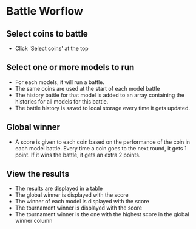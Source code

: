 # Battle Worflow

## Select coins to battle
- Click 'Select coins' at the top

## Select one or more models to run
- For each models, it will run a battle. 
- The same coins are used at the start of each model battle
- The history battle for that model is added to an array containing the histories for all models for this battle.
- The battle history is saved to local storage every time it gets updated.

## Global winner
- A score is given to each coin based on the performance of the coin in each model battle. Every time a coin goes to the next round, it gets 1 point. If it wins the battle, it gets an extra 2 points. 

## View the results
- The results are displayed in a table
- The global winner is displayed with the score
- The winner of each model is displayed with the score
- The tournament winner is displayed with the score
- The tournament winner is the one with the highest score in the global winner column
